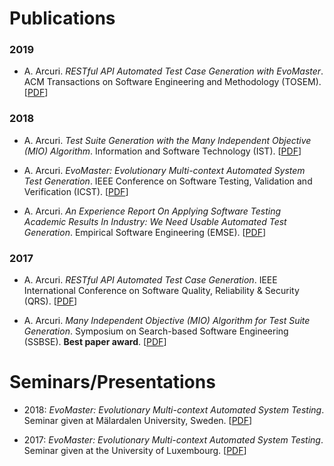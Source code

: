 # Publications

### 2019

* A. Arcuri. *RESTful API Automated Test Case Generation with EvoMaster*.
     ACM Transactions on Software Engineering and Methodology (TOSEM).
     [[PDF](publications/2019_tosem.pdf)]   

### 2018


* A. Arcuri. *Test Suite Generation with the
             Many Independent Objective (MIO) Algorithm*.
     Information and Software Technology (IST).
     [[PDF](publications/2018_ist.pdf)]   


* A. Arcuri. *EvoMaster: Evolutionary Multi-context Automated
              System Test Generation*.
     IEEE Conference on Software Testing, Validation and Verification (ICST).
     [[PDF](publications/2018_icst.pdf)]
     
*   A. Arcuri. *An Experience Report On Applying Software Testing Academic 
               Results In Industry: We Need Usable Automated Test Generation*.
   Empirical Software Engineering (EMSE).
   [[PDF](publications/2018_emse.pdf)]                           

### 2017

* A. Arcuri. *RESTful API Automated Test Case Generation*.
  IEEE International Conference on Software Quality, Reliability & Security (QRS).
  [[PDF](publications/2017_qrs.pdf)]
  
  
* A. Arcuri. *Many Independent Objective (MIO) 
  Algorithm for Test Suite Generation*.
  Symposium on Search-based Software Engineering (SSBSE).
  **Best paper award**.
  [[PDF](publications/2017_ssbse.pdf)]  
  
  
# Seminars/Presentations

* 2018: *EvoMaster: Evolutionary Multi-context
  Automated System Testing*. 
  Seminar given at Mälardalen University, Sweden.
  [[PDF](slides/seminar_evomaster_mdh_2018.pdf)]  

* 2017: *EvoMaster: Evolutionary Multi-context
  Automated System Testing*. 
  Seminar given at the University of Luxembourg.
  [[PDF](slides/seminar_evomaster_lux_2017.pdf)]  